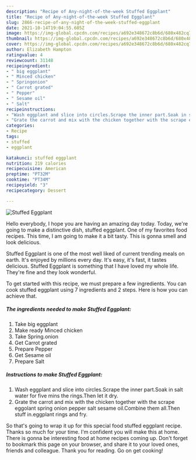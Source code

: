 ```yaml
---
description: "Recipe of Any-night-of-the-week Stuffed Eggplant"
title: "Recipe of Any-night-of-the-week Stuffed Eggplant"
slug: 2866-recipe-of-any-night-of-the-week-stuffed-eggplant
date: 2021-10-14T19:04:55.605Z
image: https://img-global.cpcdn.com/recipes/a692e348672c8b6d/680x482cq70/stuffed-eggplant-recipe-main-photo.jpg
thumbnail: https://img-global.cpcdn.com/recipes/a692e348672c8b6d/680x482cq70/stuffed-eggplant-recipe-main-photo.jpg
cover: https://img-global.cpcdn.com/recipes/a692e348672c8b6d/680x482cq70/stuffed-eggplant-recipe-main-photo.jpg
author: Elizabeth Hampton
ratingvalue: 4
reviewcount: 31148
recipeingredient:
- " big eggplant"
- " Minced chicken"
- " Springonion"
- " Carrot grated"
- " Pepper"
- " Sesame oil"
- " Salt"
recipeinstructions:
- "Wash eggplant and slice into circles.Scrape the inner part.Soak in salt water for five mins the rings.Then let it dry."
- "Grate the carrot and mix with the chicken together with the scrape eggolant spring onion pepper salt sesame oil.Combine them all.Then stuff in.eggplant rings and fry."
categories:
- Recipe
tags:
- stuffed
- eggplant

katakunci: stuffed eggplant 
nutrition: 219 calories
recipecuisine: American
preptime: "PT32M"
cooktime: "PT34M"
recipeyield: "3"
recipecategory: Dessert

---
```



![Stuffed Eggplant](https://img-global.cpcdn.com/recipes/a692e348672c8b6d/680x482cq70/stuffed-eggplant-recipe-main-photo.jpg)

Hello everybody, I hope you are having an amazing day today. Today, we're going to make a distinctive dish, stuffed eggplant. One of my favorites food recipes. This time, I am going to make it a bit tasty. This is gonna smell and look delicious.



Stuffed Eggplant is one of the most well liked of current trending meals on earth. It's enjoyed by millions every day. It's easy, it's fast, it tastes delicious. Stuffed Eggplant is something that I have loved my whole life. They're fine and they look wonderful.


To get started with this recipe, we must prepare a few ingredients. You can cook stuffed eggplant using 7 ingredients and 2 steps. Here is how you can achieve that.

<!--inarticleads1-->

##### The ingredients needed to make Stuffed Eggplant:

1. Take  big eggplant
1. Make ready  Minced chicken
1. Take  Spring.onion
1. Get  Carrot grated
1. Prepare  Pepper
1. Get  Sesame oil
1. Prepare  Salt




<!--inarticleads2-->

##### Instructions to make Stuffed Eggplant:

1. Wash eggplant and slice into circles.Scrape the inner part.Soak in salt water for five mins the rings.Then let it dry.
1. Grate the carrot and mix with the chicken together with the scrape eggolant spring onion pepper salt sesame oil.Combine them all.Then stuff in.eggplant rings and fry.




So that's going to wrap it up for this special food stuffed eggplant recipe. Thanks so much for your time. I'm confident you will make this at home. There is gonna be interesting food at home recipes coming up. Don't forget to bookmark this page on your browser, and share it to your loved ones, friends and colleague. Thank you for reading. Go on get cooking!
